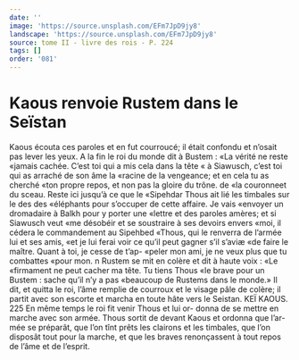 ```yaml
---
date: ''
image: 'https://source.unsplash.com/EFm7JpD9jy8'
landscape: 'https://source.unsplash.com/EFm7JpD9jy8'
source: tome II - livre des rois - P. 224
tags: []
order: '081'
---
```


# Kaous renvoie Rustem dans le Seïstan

Kaous écouta ces paroles et en fut courroucé; il était confondu et n’osait pas lever les yeux. A la fin
le roi du monde dit à Bustem : «La vérité ne reste «jamais cachée. C’est toi qui a mis cela dans la tête
« à Siawusch, c’est toi qui as arraché de son âme la «racine de la vengeance; et en cela tu as cherché «ton propre repos, et non pas la gloire du trône. de «la couronneet du sceau. Reste ici jusqu’à ce que le «Sipehdar Thous ait lié les timbales sur le des des «éléphants pour s’occuper de cette affaire. Je vais «envoyer un dromadaire à Balkh pour y porter une «lettre et des paroles amères; et si Siawusch veut «me désobéir et se soustraire à ses devoirs envers «moi, il cédera le commandement au Sipehbed «Thous, qui le renverra de l’armée lui et ses amis,
«et je lui ferai voir ce qu’il peut gagner s’il s’aviæ
«de faire le maître. Quant à toi, je cesse de t’ap-
«peler mon ami, je ne veux plus que tu combattes «pour mon. n
Rustem se mit en colère et dit à haute voix : «Le «firmament ne peut cacher ma tête. Tu tiens Thous «le brave pour un Bustem : sache qu’il n’y a pas «beaucoup de Rustems dans le monde.» Il dit, et quitta le roi, l’âme remplie de courroux et le visage pâle de colère; il partit avec son escorte et marcha en toute hâte vers le Seistan.
KEÏ KAOUS. 225 En même temps le roi fit venir Thous et lui or-
donna de se mettre en marche avec son armée. Thous sortit de devant Kaous et ordonna que l’ar- mée se préparât, que l’on tînt prêts les clairons et
les timbales, que l’on disposât tout pour la marche,
et que les braves renonçassent à tout repos de l’âme et de l’esprit.
